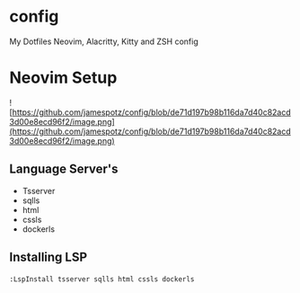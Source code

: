 # config
My Dotfiles Neovim, Alacritty, Kitty and ZSH config

# Neovim Setup
![https://github.com/jamespotz/config/blob/de71d197b98b116da7d40c82acd3d00e8ecd96f2/image.png](https://github.com/jamespotz/config/blob/de71d197b98b116da7d40c82acd3d00e8ecd96f2/image.png)

## Language Server's
- Tsserver
- sqlls
- html
- cssls
- dockerls

## Installing LSP
```sh
:LspInstall tsserver sqlls html cssls dockerls
```
